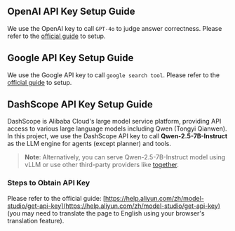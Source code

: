 ## OpenAI API Key Setup Guide
We use the OpenAI key to call `GPT-4o` to judge answer correctness. Please refer to the [official guide](https://platform.openai.com/api-keys) to setup. 

## Google API Key Setup Guide
We use the Google API key to call `google search tool`. Please refer to the [official guide](https://support.google.com/googleapi/answer/6158862?hl=en) to setup. 

## DashScope API Key Setup Guide

DashScope is Alibaba Cloud's large model service platform, providing API access to various large language models including Qwen (Tongyi Qianwen). In this project, we use the DashScope API key to call **Qwen-2.5-7B-Instruct** as the LLM engine for agents (except planner) and tools.

> **Note**: Alternatively, you can serve Qwen-2.5-7B-Instruct model using vLLM or use other third-party providers like [together](https://api.together.xyz/).

### Steps to Obtain API Key

Please refer to the official guide: [https://help.aliyun.com/zh/model-studio/get-api-key](https://help.aliyun.com/zh/model-studio/get-api-key) (you may need to translate the page to English using your browser's translation feature).
